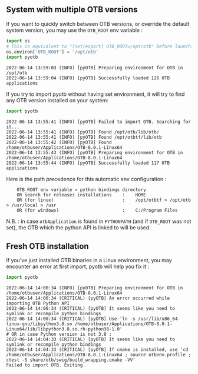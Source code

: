 ## System with multiple OTB versions

If you want to quickly switch between OTB versions, or override the default system version, you may use the `OTB_ROOT` env variable :  
```python
import os
# This is equivalent to "[set/export] OTB_ROOT=/opt/otb" before launching python
os.environ['OTB_ROOT'] = '/opt/otb'
import pyotb
```
```text
2022-06-14 13:59:03 (INFO) [pyOTB] Preparing environment for OTB in /opt/otb
2022-06-14 13:59:04 (INFO) [pyOTB] Successfully loaded 126 OTB applications
```

If you try to import pyotb without having set environment, it will try to find any OTB version installed on your system:  
```python
import pyotb
```
```text
2022-06-14 13:55:41 (INFO) [pyOTB] Failed to import OTB. Searching for it...
2022-06-14 13:55:41 (INFO) [pyOTB] Found /opt/otb/lib/otb/
2022-06-14 13:55:41 (INFO) [pyOTB] Found /opt/otbtf/lib/otb
2022-06-14 13:55:42 (INFO) [pyOTB] Found /home/otbuser/Applications/OTB-8.0.1-Linux64
2022-06-14 13:55:43 (INFO) [pyOTB] Preparing environment for OTB in /home/otbuser/Applications/OTB-8.0.1-Linux64
2022-06-14 13:55:44 (INFO) [pyOTB] Successfully loaded 117 OTB applications
```
Here is the path precedence for this automatic env configuration :
```text
    OTB_ROOT env variable > python bindings directory
    OR search for releases installations    :    HOME
    OR (for linux)                          :    /opt/otbtf > /opt/otb > /usr/local > /usr
    OR (for windows)                        :    C:/Program Files
```
N.B. :  in case `otbApplication` is found in `PYTHONPATH` (and if `OTB_ROOT` was not set), the OTB which the python API is linked to will be used.  

## Fresh OTB installation

If you've just installed OTB binaries in a Linux environment, you may encounter an error at first import, pyotb will help you fix it :
```python
import pyotb
```
```text
2022-06-14 14:00:34 (INFO) [pyOTB] Preparing environment for OTB in /home/otbuser/Applications/OTB-8.0.1-Linux64
2022-06-14 14:00:34 (CRITICAL) [pyOTB] An error occurred while importing OTB Python API
2022-06-14 14:00:34 (CRITICAL) [pyOTB] It seems like you need to symlink or recompile python bindings
2022-06-14 14:00:34 (CRITICAL) [pyOTB] Use 'ln -s /usr/lib/x86_64-linux-gnu/libpython3.8.so /home/otbuser/Applications/OTB-8.0.1-Linux64/lib/libpython3.8.so.rh-python38-1.0'
# OR in case Python version is not 3.8 :
2022-06-14 14:04:33 (CRITICAL) [pyOTB] It seems like you need to symlink or recompile python bindings
2022-06-14 14:04:33 (CRITICAL) [pyOTB] If cmake is installed, use 'cd /home/otbuser/Applications/OTB-8.0.1-Linux64 ; source otbenv.profile ; ctest -S share/otb/swig/build_wrapping.cmake -VV'
Failed to import OTB. Exiting.
```
